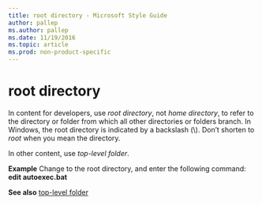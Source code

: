 ```yaml
---
title: root directory - Microsoft Style Guide
author: pallep
ms.author: pallep
ms.date: 11/19/2016
ms.topic: article
ms.prod: non-product-specific
---
```


# root directory

In content for developers, use *root directory*, not *home directory*, to refer to the directory or folder from which all other directories or folders branch. In Windows, the root directory is indicated by a backslash (\\). Don’t shorten to *root* when you mean the directory.

In other content, use *top-level folder*.

**Example** Change to the root directory, and enter the following command: **edit autoexec.bat**

**See also**  [top-level folder](/style-guide/a-z-word-list-term-collections/t/top-level-folder)
